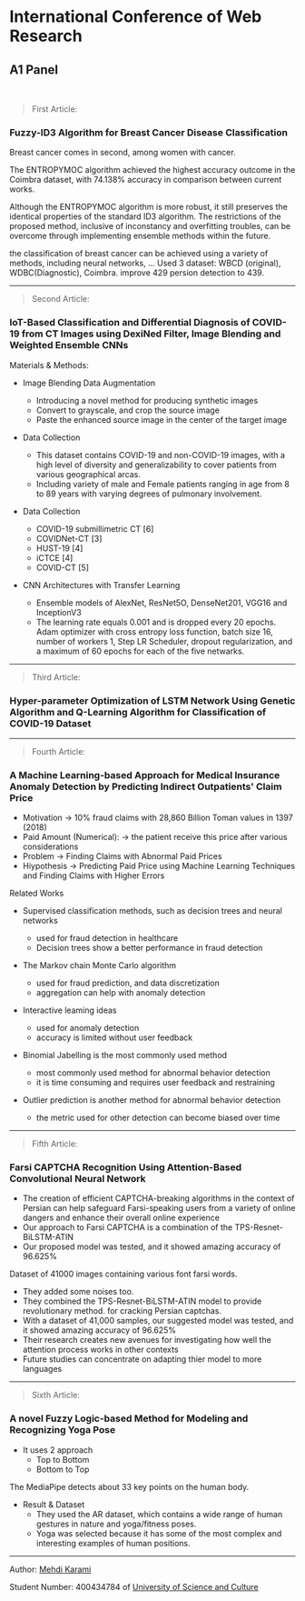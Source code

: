 # International Conference of Web Research
## A1 Panel
&nbsp;
> First Article:
### Fuzzy-ID3 Algorithm for Breast Cancer Disease Classification

Breast cancer comes in second, among women with cancer.

The ENTROPYMOC algorithm achieved the highest accuracy outcome in the Coimbra dataset, with 74.138% accuracy in comparison between current works.

Although the ENTROPYMOC algorithm is more robust, it still preserves the identical properties of the standard ID3 algorithm. The restrictions of the proposed method, inclusive of inconstancy and overfitting troubles, can be overcome through implementing ensemble methods within the future.

the classification of breast cancer can be achieved using a variety of methods, including neural networks, …
Used 3 dataset: WBCD (original), WDBC(Diagnostic), Coimbra.
improve 429 persion detection to 439.

---

> Second Article:
### IoT-Based Classification and Differential Diagnosis of COVID-19 from CT Images using DexiNed Filter, Image Blending and Weighted Ensemble CNNs

Materials & Methods:
 * Image Blending Data Augmentation
   - Introducing a novel method for producing synthetic images
   - Convert to grayscale, and crop the source image
   - Paste the enhanced source image in the center of the target image

 * Data Collection
   - This dataset contains COVID-19 and non-COVID-19 images, with a high level of diversity and generalizability to cover patients from various geographical arcas.
   - Including variety of male and Female patients ranging in age from 8 to 89 years with varying degrees of pulmonary involvement.

 * Data Collection
   - COVID-19 submillimetric CT [6]
   - COVIDNet-CT [3]
   - HUST-19 [4]
   - iCTCE [4]
   - COVID-CT [5]

 * CNN Architectures with Transfer Learning
   - Ensemble models of AlexNet, ResNet5O, DenseNet201, VGG16 and InceptionV3
   - The learning rate equals 0.001 and is dropped every 20 epochs. Adam optimizer with cross entropy loss function, batch size 16, number of workers 1, Step LR Scheduler, dropout regularization, and a maximum of 60 epochs for each of the five netwarks.
  
---

> Third Article:
### Hyper-parameter Optimization of LSTM Network Using Genetic Algorithm and Q-Learning Algorithm for Classification of COVID-19 Dataset

---

> Fourth Article:
### A Machine Learning-based Approach for Medical Insurance Anomaly Detection by Predicting Indirect Outpatients' Claim Price

* Motivation -> 10% fraud claims with 28,860 Billion Toman values in 1397 (2018)
* Paid Amount (Numerical): -> the patient receive this price after various considerations
* Problem -> Finding Claims with Abnormal Paid Prices
* Hiypothesis -> Predicting Paid Price using Machine Learning Techniques and Finding Claims with Higher Errors

Related Works
 * Supervised classification methods, such as decision trees and neural networks 
   - used for fraud detection in healthcare
   - Decision trees show a better performance in fraud detection

 * The Markov chain Monte Carlo algorithm
   - used for fraud prediction, and data discretization
   - aggregation can help with anomaly detection

 * Interactive leaming ideas
   - used for anomaly detection
   - accuracy is limited without user feedback

 * Binomial Jabelling is the most commonly used method
   - most commonly used method for abnormal behavior detection 
   - it is time consuming and requires user feedback and restraining

 * Outlier prediction is another method for abnormal behavior detection
   - the metric used for other detection can become biased over time

---

> Fifth Article:
### Farsi CAPTCHA Recognition Using Attention-Based Convolutional Neural Network

 * The creation of efficient CAPTCHA-breaking algorithms in the context of Persian can help safeguard Farsi-speaking users from a variety of online dangers and enhance their overall online experience
 * Our approach to Farsi CAPTCHA is a combination of the TPS-Resnet-BiLSTM-ATIN
 * Our proposed model was tested, and it showed amazing accuracy of 96.625%


Dataset of 41000 images containing various font farsi words.
 * They added some noises too.
&nbsp;
 * They combined the TPS-Resnet-BiLSTM-ATIN model to provide revolutionary method. for cracking Persian captchas.
 * With a dataset of 41,000 samples, our suggested model was tested, and it showed amazing accuracy of 96.625%
 * Their research creates new avenues for investigating how well the attention process works in other contexts
 * Future studies can concentrate on adapting thier model to more languages

---

> Sixth Article:
### A novel Fuzzy Logic-based Method for Modeling and Recognizing Yoga Pose

 * It uses 2 approach
   - Top to Bottom 
   - Bottom to Top

The MediaPipe detects about 33 key points on the human body.

 * Result & Dataset 
   - They used the AR dataset, which contains a wide range of human gestures in nature and yoga/fitness poses.
   - Yoga was selected because it has some of the most complex and interesting examples of human positions.

---

Author: [Mehdi Karami](github.com/mehdi2003karami)

Student Number: 400434784 of [University of Science and Culture](http://usc.ac.ir)
